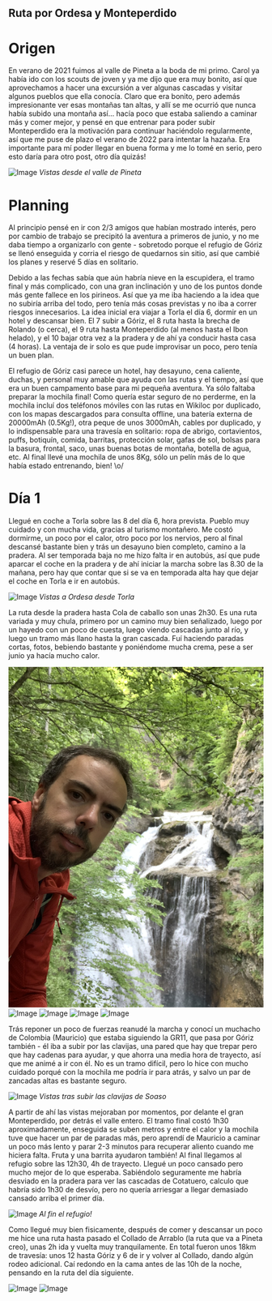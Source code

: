 ## Ruta por Ordesa y Monteperdido

# Origen

En verano de 2021 fuimos al valle de Pineta a la boda de mi primo. Carol ya había ido con los scouts de joven y ya me dijo que era muy bonito, así que aprovechamos a hacer una excursión a ver algunas cascadas y visitar algunos pueblos que ella conocía. Claro que era bonito, pero además impresionante ver esas montañas tan altas, y allí se me ocurrió que nunca había subido una montaña así... hacía poco que estaba saliendo a caminar más y comer mejor, y pensé en que entrenar para poder subir Monteperdido era la motivación para continuar haciéndolo regularmente, así que me puse de plazo el verano de 2022 para intentar la hazaña. Era importante para mí poder llegar en buena forma y me lo tomé en serio, pero esto daría para otro post, otro día quizás!

![Image](fotos/pineta.jpg)
_Vistas desde el valle de Pineta_

# Planning

Al principio pensé en ir con 2/3 amigos que habían mostrado interés, pero por cambio de trabajo se precipitó la aventura a primeros de junio, y no me daba tiempo a organizarlo con gente - sobretodo porque el refugio de Góriz se llenó enseguida y corria el riesgo de quedarnos sin sitio, así que cambié los planes y reservé 5 días en solitario.

Debido a las fechas sabía que aún habría nieve en la escupidera, el tramo final y más complicado, con una gran inclinación y uno de los puntos donde más gente fallece en los pirineos. Así que ya me iba haciendo a la idea que no subiría arriba del todo, pero tenía más cosas previstas y no iba a correr riesgos innecesarios. La idea inicial era viajar a Torla el día 6, dormir en un hotel y descansar bien. El 7 subir a Góriz, el 8 ruta hasta la brecha de Rolando (o cerca), el 9 ruta hasta Monteperdido (al menos hasta el Ibon helado), y el 10 bajar otra vez a la pradera y de ahí ya conducir hasta casa (4 horas). La ventaja de ir solo es que pude improvisar un poco, pero tenía un buen plan.

El refugio de Góriz casi parece un hotel, hay desayuno, cena caliente, duchas, y personal muy amable que ayuda con las rutas y el tiempo, así que era un buen campamento base para mi pequeña aventura. Ya sólo faltaba preparar la mochila final! Como quería estar seguro de no perderme, en la mochila incluí dos teléfonos móviles con las rutas en Wikiloc por duplicado, con los mapas descargados para consulta offline, una batería externa de 20000mAh (0.5Kg!), otra peque de unos 3000mAh, cables por duplicado, y lo indispensable para una travesía en solitario: ropa de abrigo, cortavientos, puffs, botiquín, comida, barritas, protección solar, gafas de sol, bolsas para la basura, frontal, saco, unas buenas botas de montaña, botella de agua, etc.
Al final llevé una mochila de unos 8Kg, sólo un pelín más de lo que había estado entrenando, bien! \o/

# Día 1

Llegué en coche a Torla sobre las 8 del día 6, hora prevista. Pueblo muy cuidado y con mucha vida, gracias al turismo montañero. Me costó dormirme, un poco por el calor, otro poco por los nervios, pero al final descansé bastante bien y trás un desayuno bien completo, camino a la pradera. Al ser temporada baja no me hizo falta ir en autobús, así que pude aparcar el coche en la pradera y de ahí iniciar la marcha sobre las 8.30 de la mañana, pero hay que contar que si se va en temporada alta hay que dejar el coche en Torla e ir en autobús.

![Image](fotos/dia0_torla.jpg)
_Vistas a Ordesa desde Torla_

La ruta desde la pradera hasta Cola de caballo son unas 2h30. Es una ruta variada y muy chula, primero por un camino muy bien señalizado, luego por un hayedo con un poco de cuesta, luego viendo cascadas junto al río, y luego un tramo más llano hasta la gran cascada. Fuí haciendo paradas cortas, fotos, bebiendo bastante y poniéndome mucha crema, pese a ser junio ya hacía mucho calor.

![Image](fotos/dia1_cascada1.jpg)
![Image](fotos/dia1_cascada2.jpg)
![Image](fotos/dia1_pradera1.jpg)
![Image](fotos/dia1_pradera2.jpg)
![Image](fotos/dia1_cola1.jpg)

Trás reponer un poco de fuerzas reanudé la marcha y conocí un muchacho de Colombia (Mauricio) que estaba siguiendo la GR11, que pasa por Góriz también - él iba a subir por las clavijas, una pared que hay que trepar pero que hay cadenas para ayudar, y que ahorra una media hora de trayecto, así que me animé a ir con él. No es un tramo difícil, pero lo hice con mucho cuidado porqué con la mochila me podría ir para atrás, y salvo un par de zancadas altas es bastante seguro.

![Image](fotos/dia1_clavijas1.jpg)
_Vistas tras subir las clavijas de Soaso_

A partir de ahí las vistas mejoraban por momentos, por delante el gran Monteperdido, por detrás el valle entero. El tramo final costó 1h30 aproximadamente, enseguida se suben metros y entre el calor y la mochila tuve que hacer un par de paradas más, pero aprendí de Mauricio a caminar un poco más lento y parar 2-3 minutos para recuperar aliento cuando me hiciera falta. Fruta y una barrita ayudaron también! Al final llegamos al refugio sobre las 12h30, 4h de trayecto. Llegué un poco cansado pero mucho mejor de lo que esperaba. Sabiéndolo seguramente me habría desviado en la pradera para ver las cascadas de Cotatuero, calculo que habría sido 1h30 de desvío, pero no quería arriesgar a llegar demasiado cansado arriba el primer día.

![Image](fotos/dia1_refugio1.jpg)
_Al fin el refugio!_

Como llegué muy bien fisicamente, después de comer y descansar un poco me hice una ruta hasta pasado el Collado de Arrablo (la ruta que va a Pineta creo), unas 2h ida y vuelta muy tranquilamente. En total fueron unos 18km de travesía: unos 12 hasta Góriz y 6 de ir y volver al Collado, dando algún rodeo adicional. Caí redondo en la cama antes de las 10h de la noche, pensando en la ruta del día siguiente.

![Image](fotos/dia1_collado1.jpg)
![Image](fotos/dia1_collado2.jpg)
